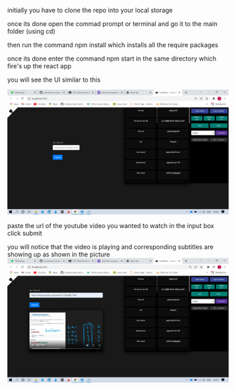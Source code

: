 
 
 
 initially you have to clone the repo into your local storage 
 
 once its done open the commad prompt or terminal and go it to the main folder (using cd)
 
 
 then run the command npm install which installs all the require packages
 
 once its done enter the command npm start in the same directory which fire's up the react app 
 
 you will see the UI similar to this 
 
 ![Screenshot](./images/ui1.png)
 
 
 
 
 paste the url of the youtube video you wanted to watch in the input box click submit 
 
 you will notice that the video is playing and corresponding subtitles are showing up as shown in the picture 
 ![Screenshot](./images/ui2.png)
 
 
 
 
 
 
 
 
 
 
